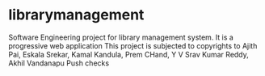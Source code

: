 # librarymanagement
Software Engineering project for library management system. It is a progressive web application 
This project is subjected to copyrights to Ajith Pai, Eskala Srekar, Kamal Kandula, Prem CHand, Y V Srav Kumar Reddy, Akhil Vandanapu
Push checks